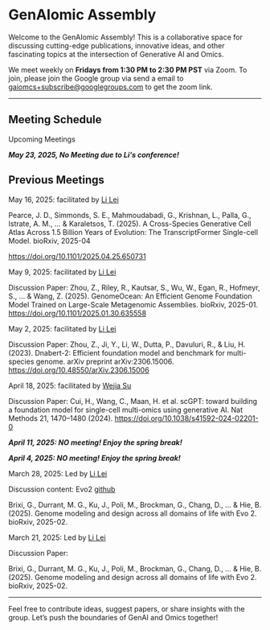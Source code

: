 # GenAIomic Assembly

Welcome to the GenAIomic Assembly! This is a collaborative space for discussing cutting-edge publications, innovative ideas, and other fascinating topics at the intersection of Generative AI and Omics.

We meet weekly on **Fridays from 1:30 PM to 2:30 PM PST** via Zoom. To join, please join the Google group via send a email to gaiomcs+subscribe@googlegroups.com to get the zoom link.

---

## Meeting Schedule
Upcoming Meetings

***May 23, 2025, No Meeting due to Li's conference!***

## Previous Meetings
May 16, 2025: facilitated by [Li Lei](https://www.linkedin.com/in/li-lei-bioinfo/)

Pearce, J. D., Simmonds, S. E., Mahmoudabadi, G., Krishnan, L., Palla, G., Istrate, A. M., ... & Karaletsos, T. (2025). A Cross-Species Generative Cell Atlas Across 1.5 Billion Years of Evolution: The TranscriptFormer Single-cell Model. bioRxiv, 2025-04

https://doi.org/10.1101/2025.04.25.650731

May 9, 2025: facilitated by [Li Lei](https://www.linkedin.com/in/li-lei-bioinfo/)

Discussion Paper:
Zhou, Z., Riley, R., Kautsar, S., Wu, W., Egan, R., Hofmeyr, S., ... & Wang, Z. (2025). GenomeOcean: An Efficient Genome Foundation Model Trained on Large-Scale Metagenomic Assemblies. bioRxiv, 2025-01. 
https://doi.org/10.1101/2025.01.30.635558

May 2, 2025: facilitated by [Li Lei](https://www.linkedin.com/in/li-lei-bioinfo/)

Discussion Paper:
Zhou, Z., Ji, Y., Li, W., Dutta, P., Davuluri, R., & Liu, H. (2023). Dnabert-2: Efficient foundation model and benchmark for multi-species genome. arXiv preprint arXiv:2306.15006. 
https://doi.org/10.48550/arXiv.2306.15006


April 18, 2025: facilitated by [Wejia Su](https://www.linkedin.com/in/weijia-su/)

Discussion Paper:
Cui, H., Wang, C., Maan, H. et al. scGPT: toward building a foundation model for single-cell multi-omics using generative AI. Nat Methods 21, 1470–1480 (2024). https://doi.org/10.1038/s41592-024-02201-0

***April 11, 2025: NO meeting! Enjoy the spring break!***

***April 4, 2025: NO meeting! Enjoy the spring break!***

March 28, 2025: Led by [Li Lei](https://www.linkedin.com/in/li-lei-bioinfo/)

Discussion content:
Evo2 [github](https://github.com/ArcInstitute/evo2?tab=readme-ov-file)

Brixi, G., Durrant, M. G., Ku, J., Poli, M., Brockman, G., Chang, D., ... & Hie, B. (2025). Genome modeling and design across all domains of life with Evo 2. bioRxiv, 2025-02.

March 21, 2025: Led by [Li Lei](https://www.linkedin.com/in/li-lei-bioinfo/)

Discussion Paper:

Brixi, G., Durrant, M. G., Ku, J., Poli, M., Brockman, G., Chang, D., ... & Hie, B. (2025). Genome modeling and design across all domains of life with Evo 2. bioRxiv, 2025-02.

---

Feel free to contribute ideas, suggest papers, or share insights with the group. Let’s push the boundaries of GenAI and Omics together!
